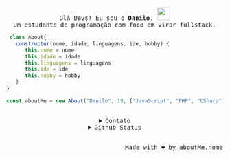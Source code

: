 <p align="center">
  <br>
  <samp>
    Olá Devs! Eu sou o <b>Danilo</b>. <img src="https://raw.githubusercontent.com/MartinHeinz/MartinHeinz/master/wave.gif" width="30px">
    <br>Um estudante de programação com foco em virar fullstack.<br>

</samp>
 
 ```javascript
  class About{
    constructor(nome, idade, linguagens, ide, hobby) {
       this.nome = nome
       this.idade = idade
       this.linguagens = linguagens
       this.ide = ide
       this.hobby = hobby
    }
 }
 
 const aboutMe = new About("Danilo", 19, ["JavaScript", "PHP", "CSharp"], "VSCODE", "Jogar jogos online com amigos")
 
 ```
 <samp>
<br>
 <details align="center">
  <summary>Contato </summary>
  
  <br>
  <h3>Onde você pode me encontrar ⤵</h3>
  <hr>
  <p align="center">
  Discord: 𝚍𝚊𝚗#9599 | <a href="https://www.instagram.com/dan_danferro/">Instagram</a> | <a href="https://steamcommunity.com/id/Daniloboladao/">Steam</a>
 </p>
  <hr>
  </details>

  <details align="center">
   <summary>Github Status</summary>
   <div align="center"><br>
  <a href="https://github.com/DaniloFerroAlves">
  <img height="150em" src="https://github-readme-stats.vercel.app/api?username=DaniloFerroAlves&show_icons=true&theme=transparent&include_all_commits=true&count_private=true"/>
  <img height="150em" src="https://github-readme-stats.vercel.app/api/top-langs/?username=DaniloFerroAlves&layout=compact&langs_count=7&theme=transparent"/>
</div>
    </details>
   <br>

   
 <p align="right">Made with ❤️ by aboutMe.nome</p>






















 








